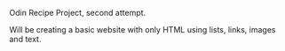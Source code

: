 Odin Recipe Project, second attempt. 

Will be creating a basic website with only HTML using lists, links, images and text. 